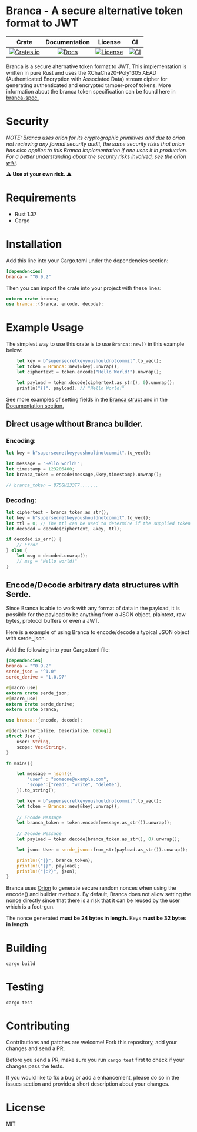 # Branca - A secure alternative token format to JWT

|Crate|Documentation|License|CI
|:---:|:-----------:|:-----------:|:-----------:|
|[![Crates.io][crates-badge]][crates-url]|[![Docs][doc-badge]][doc-url]|[![License][license-badge]][license-url]|[![CI][ci-badge]][ci-url]

[crates-badge]: https://img.shields.io/crates/v/branca.svg
[crates-url]: https://crates.io/crates/branca
[doc-badge]: https://docs.rs/branca/badge.svg
[doc-url]: https://docs.rs/branca
[license-badge]: https://img.shields.io/badge/License-MIT-brightgreen.svg
[license-url]: https://github.com/return/branca/blob/master/LICENSE
[ci-badge]: https://github.com/return/branca/workflows/CI/badge.svg
[ci-url]: https://github.com/return/branca/actions

Branca is a secure alternative token format to JWT. This implementation is written in pure Rust and uses the XChaCha20-Poly1305 AEAD (Authenticated Encryption with Associated Data) stream cipher for generating authenticated and encrypted tamper-proof tokens. More information about the branca token specification can be found here in [branca-spec.](https://github.com/tuupola/branca-spec/blob/master/README.md)

# Security

_NOTE: Branca uses orion for its cryptographic primitives and due to orion not recieving any formal security audit, the same security risks that orion has also applies to this Branca implementation if one uses it in production. For a better understanding about the security risks involved, see the orion [wiki](https://github.com/brycx/orion/wiki/Security)._

**⚠️ Use at your own risk. ⚠️**

# Requirements

* Rust 1.37
* Cargo

# Installation

Add this line into your Cargo.toml under the dependencies section:

```toml
[dependencies]
branca = "^0.9.2"
```

Then you can import the crate into your project with these lines:
```rust
extern crate branca;
use branca::{Branca, encode, decode};
```

# Example Usage

The simplest way to use this crate is to use `Branca::new()` in this example below:

```rust
    let key = b"supersecretkeyyoushouldnotcommit".to_vec();
    let token = Branca::new(&key).unwrap();
    let ciphertext = token.encode("Hello World!").unwrap();

    let payload = token.decode(ciphertext.as_str(), 0).unwrap();
    println("{}", payload); // "Hello World!"
```

See more examples of setting fields in the [Branca struct](https://docs.rs/branca/) and in the [Documentation section.](https://docs.rs/branca/0.8.0/branca/struct.Branca.html)

## Direct usage without Branca builder.
### Encoding:
```rust
let key = b"supersecretkeyyoushouldnotcommit".to_vec();

let message = "Hello world!";
let timestamp = 123206400;
let branca_token = encode(message,&key,timestamp).unwrap();

// branca_token = 875GH233T7.......
```

### Decoding:
```rust
let ciphertext = branca_token.as_str();
let key = b"supersecretkeyyoushouldnotcommit".to_vec();
let ttl = 0; // The ttl can be used to determine if the supplied token has expired or not.
let decoded = decode(ciphertext, &key, ttl);

if decoded.is_err() {
    // Error
} else {
    let msg = decoded.unwrap(); 
    // msg = "Hello world!"
}
```

## Encode/Decode arbitrary data structures with Serde.
Since Branca is able to work with any format of data in the payload, it is possible for the payload to be anything from a JSON object, plaintext, raw bytes, protocol buffers or even a JWT.

Here is a example of using Branca to encode/decode a typical JSON object with serde_json.

Add the following into your Cargo.toml file:
```toml
[dependencies]
branca = "^0.9.2"
serde_json = "^1.0"
serde_derive = "1.0.97"

```

```rust
#[macro_use]
extern crate serde_json;
#[macro_use]
extern crate serde_derive;
extern crate branca;

use branca::{encode, decode};

#[derive(Serialize, Deserialize, Debug)]
struct User {
    user: String,
    scope: Vec<String>,
}

fn main(){

    let message = json!({
        "user" : "someone@example.com",
        "scope":["read", "write", "delete"],
    }).to_string();

    let key = b"supersecretkeyyoushouldnotcommit".to_vec();
    let token = Branca::new(&key).unwrap();
    
    // Encode Message
    let branca_token = token.encode(message.as_str()).unwrap();
    
    // Decode Message
    let payload = token.decode(branca_token.as_str(), 0).unwrap();

    let json: User = serde_json::from_str(payload.as_str()).unwrap();

    println!("{}", branca_token);
    println!("{}", payload);
    println!("{:?}", json);
}
```

Branca uses [Orion](https://github.com/brycx/orion) to generate secure random nonces when using the encode() and builder methods. By default, Branca does not allow setting the nonce directly since that there is a risk that it can be reused by the user which is a foot-gun.

The nonce generated **must be 24 bytes in length.** Keys **must be 32 bytes in length.**

# Building
`cargo build`

# Testing
`cargo test`

# Contributing
Contributions and patches are welcome! Fork this repository, add your changes and send a PR.

Before you send a PR, make sure you run `cargo test` first to check if your changes pass the tests.

If you would like to fix a bug or add a enhancement, please do so in the issues section and provide a short description about your changes.

# License
MIT